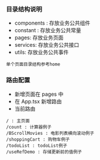 ### 目录结构说明

- components : 存放业务公共组件
- constant : 存放业务公共常量
- pages: 存放业务页面
- services: 存放业务公共接口
- utils: 存放业务公共事件

```
单个页面目录结构参考home
```

### 路由配置

- 新增页面在 pages 中
- 在 App.tsx 新增路由
- 当前路由
 
```
/ : 主页面
/count : 计算器例子
/BScrollMovies : 电影列表横向滚动例子
/shoppingCart : 购物车例子
/todoList : todoList例子
/useRefDemo : 存储更新前的值例子
```
